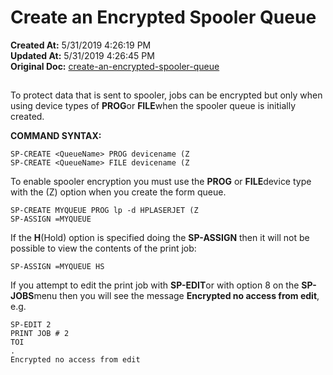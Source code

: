 # Create an Encrypted Spooler Queue

**Created At:** 5/31/2019 4:26:19 PM  
**Updated At:** 5/31/2019 4:26:45 PM  
**Original Doc:** [create-an-encrypted-spooler-queue](https://docs.jbase.com/encryption/create-an-encrypted-spooler-queue)  


## 


To protect data that is sent to spooler, jobs can be encrypted but only when using device types of **PROG**or **FILE**when the spooler queue is initially created.

**COMMAND SYNTAX:**

```
SP-CREATE <QueueName> PROG devicename (Z
SP-CREATE <QueueName> FILE devicename (Z
```

To enable spooler encryption you must use the **PROG** or **FILE**device type with the (Z) option when you create the form queue.

```
SP-CREATE MYQUEUE PROG lp -d HPLASERJET (Z
SP-ASSIGN =MYQUEUE
```

If the **H**(Hold) option is specified doing the **SP-ASSIGN** then it will not be possible to view the contents of the print job:

```
SP-ASSIGN =MYQUEUE HS
```

If you attempt to edit the print job with **SP-EDIT**or with option 8 on the **SP-JOBS**menu then you will see the message **Encrypted no access from edit**, e.g.

```
SP-EDIT 2
PRINT JOB # 2
TOI
.
Encrypted no access from edit
```
